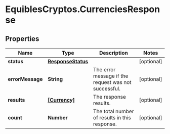 # EquiblesCryptos.CurrenciesResponse

## Properties
Name | Type | Description | Notes
------------ | ------------- | ------------- | -------------
**status** | [**ResponseStatus**](ResponseStatus.md) |  | [optional] 
**errorMessage** | **String** | The error message if the request was not successful. | [optional] 
**results** | [**[Currency]**](Currency.md) | The response results. | [optional] 
**count** | **Number** | The total number of results in this response. | [optional] 
